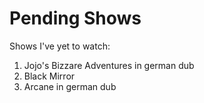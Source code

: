 # Pending Shows

Shows I've yet to watch:

1. Jojo's Bizzare Adventures in german dub
2. Black Mirror
3. Arcane in german dub
